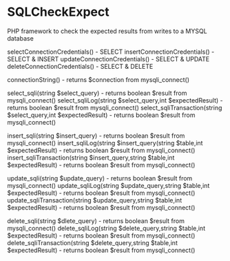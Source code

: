 # SQLCheckExpect
PHP framework to check the expected results from writes to a MYSQL database


selectConnectionCredentials() - SELECT 
insertConnectionCredentials() - SELECT & INSERT
updateConnectionCredentials() - SELECT & UPDATE
deleteConnectionCredentials() - SELECT & DELETE

connectionString() - returns $connection from mysqli_connect()

select_sqli(string $select_query) - returns boolean $result from mysqli_connect()
select_sqliLog(string $select_query,int $expectedResult) - returns boolean $result from mysqli_connect()
select_sqliTransaction(string $select_query,int $expectedResult) - returns boolean $result from mysqli_connect()

insert_sqli(string $insert_query) - returns boolean $result from mysqli_connect()
insert_sqliLog(string $insert_query(string $table,int $expectedResult) - returns boolean $result from mysqli_connect()
insert_sqliTransaction(string $insert_query,string $table,int $expectedResult) - returns boolean $result from mysqli_connect()

update_sqli(string $update_query) - returns boolean $result from mysqli_connect()
update_sqliLog(string $update_query,string $table,int $expectedResult) - returns boolean $result from mysqli_connect()
update_sqliTransaction(string $update_query,string $table,int $expectedResult) - returns boolean $result from mysqli_connect()

delete_sqli(string $dlete_query) - returns boolean $result from mysqli_connect()
delete_sqliLog(string $delete_query,string $table,int $expectedResult) - returns boolean $result from mysqli_connect()
delete_sqliTransaction(string $delete_query,string $table,int $expectedResult) - returns boolean $result from mysqli_connect()
